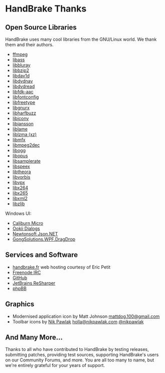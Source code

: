 # HandBrake Thanks

## Open Source Libraries

HandBrake uses many cool libraries from the GNU/Linux world. We thank them and their authors.

- [ffmpeg](https://ffmpeg.org/)
- [libass](https://github.com/libass/libass)
- [libbluray](https://www.videolan.org/developers/libbluray.html)
- [libbzip2](http://bzip.org/)
- [libdav1d](https://code.videolan.org/videolan/dav1d)
- [libdvdnav](https://dvdnav.mplayerhq.hu/)
- [libdvdread](https://dvdnav.mplayerhq.hu/)
- [libfdk-aac](https://sourceforge.net/projects/opencore-amr/)
- [libfontconfig](https://freedesktop.org/wiki/Software/fontconfig/)
- [libfreetype](https://freetype.org/)
- [libgnurx](https://sourceforge.net/projects/mingw/files/Other/UserContributed/regex/mingw-regex-2.5.1/)
- [libharfbuzz](https://www.freedesktop.org/wiki/Software/HarfBuzz/)
- [libiconv](https://www.gnu.org/software/libiconv/)
- [libjansson](http://www.digip.org/jansson/)
- [liblame](http://lame.sourceforge.net/)
- [liblzma (xz)](https://tukaani.org/xz/)
- [libmfx](https://github.com/Rodeo314/libmfx)
- [libmpeg2dec](http://libmpeg2.sourceforge.net/)
- [libogg](https://xiph.org/ogg/)
- [libopus](https://www.opus-codec.org/)
- [libsamplerate](http://mega-nerd.com/SRC/)
- [libspeex](https://www.speex.org/)
- [libtheora](https://theora.org/)
- [libvorbis](http://vorbis.com/)
- [libvpx](https://github.com/webmproject/libvpx/)
- [libx264](https://www.videolan.org/developers/x264.html)
- [libx265](http://x265.org/)
- [libxml2](http://xmlsoft.org/)
- [libzlib](http://zlib.net/)

Windows UI:
- [Caliburn Micro](https://caliburnmicro.com/)
- [Ookii Dialogs](http://www.ookii.org/software/dialogs/)
- [Newtonsoft Json.NET](https://www.newtonsoft.com/json)
- [GongSolutions.WPF.DragDrop](https://github.com/punker76/gong-wpf-dragdrop)


## Services and Software

- [handbrake.fr](https://handbrake.fr) web hosting courtesy of Eric Petit
- [Freenode IRC](https://freenode.net/)
- [GitHub](https://github.com)
- [JetBrains ReSharper](https://www.jetbrains.com/resharper/)
- [phpBB](http://www.phpbb.com/)


## Graphics

- Modernised application icon by Matt Johnson <mattdog.100@gmail.com>
- Toolbar icons by [Nik Pawlak](http://nikpawlak.com) <holla@nikpawlak.com> [@nikpawlak](https://twitter.com/nikpawlak)


## And Many More...

Thanks to all who have contributed to HandBrake by testing releases, submitting patches, providing test sources, supporting HandBrake's users on our Community Forums, and more. You are all too many to name, but we're entirely grateful for your years of support.

